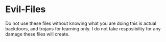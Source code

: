 # Evil-Files
Do not use these files without knowing what you are doing this is actual backdoors, and trojans for learning only.
I do not take resposibility for any damage these files will create.

